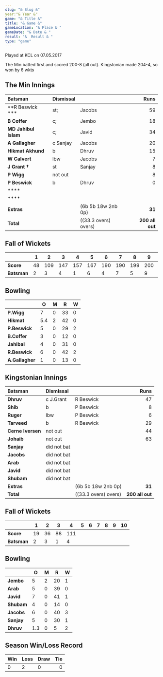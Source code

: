 ```yaml
---
slug: "& Slug &"
year:"& Year &"
game: "& Title &"
title: "& Game &"
gameLocation: "& Place & "
gameDate: "& Date & "
result: "&  Result & "
type: "game"
---
```


Played at KCL on 07.05.2017

The Min batted first and scored 200-8 (all out). Kingstonian made 204-4, so won by 6 wkts

## The Min Innings

| Batsman | Dismissal | | Runs |
|:---|:---|---|---:|
| **R Beswick *** | st; | Jacobs | 59 |
| **B Coffer** | c; | Jembo | 18 |
| **MD Jahibul Islam** | c; | Javid | 34 |
| **A Gallagher** | c Sanjay | Jacobs | 20 |
| **Hikmat Akhund** | b | Dhruv | 15 |
| **W Calvert** | lbw | Jacobs | 7 |
| **J Grant &dagger;** | st | Sanjay | 8 |
| **P Wigg** | not out |  | 8 |
| **P Beswick** | b | Dhruv | 0 |
| **** |  |  |  |
| **** |  |  |  |
| **Extras** | | (6b 5b 18w 2nb 0p) | **31** |
| **Total** | | ((33.3 overs) overs) | **200 all out** |

## Fall of Wickets

| | **1** | **2** | **3** | **4** | **5** | **6** | **7** | **8** | **9** | **10** |
|---|---|---|---|---|---|---|---|---|---|---|
| **Score** | 48 | 109 | 147 | 157 | 167 | 190 | 190 | 199 | 200 |  |
| **Batsman** | 2 | 3 | 4 | 1 | 6 | 4 | 7 | 5 | 9 |  |

## Bowling

| | O   | M | R  | W |
|---|---|---|---|---|
| **P.Wigg** | 7 | 0 | 33 | 0 |
| **Hikmat** | 5.4 | 2 | 42 | 0 |
| **P.Beswick** | 5 | 0 | 29 | 2 |
| **B.Coffer** | 3 | 0 | 12 | 0 |
| **Jahibal** | 4 | 0 | 31 | 0 |
| **R.Beswick** | 6 | 0 | 42 | 2 |
| **A.Gallagher** | 1 | 0 | 13 | 0 |

## Kingstonian Innings

| Batsman | Dismissal | | Runs |
|:---|:---|---|---:|
| **Dhruv** | c J.Grant | R Beswick | 47 |
| **Shib** | b | P Beswick | 8 |
| **Ruger** | lbw | P Beswick | 6 |
| **Tarveed** | b | R Beswick | 29 |
| **Cerne Iversen** | not out |  | 44 |
| **Johaib** | not out |  | 63 |
| **Sanjay** | did not bat |  |  |
| **Jacobs** | did not bat |  |  |
| **Arab** | did not bat |  |  |
| **Javid** | did not bat |  |  |
| **Shubam** | did not bat |  |  |
| **Extras** | | (6b 5b 18w 2nb 0p) | **31** |
| **Total** | | ((33.3 overs) overs) | **200 all out** |

## Fall of Wickets

| | **1** | **2** | **3** | **4** | **5** | **6** | **7** | **8** | **9** | **10** |
|---|---|---|---|---|---|---|---|---|---|---|
| **Score** | 19 | 36 | 88 | 111 |  |  |  |  |  |  |
| **Batsman** | 2 | 3 | 1 | 4 |  |  |  |  |  |  |

## Bowling

| | O   | M | R  | W |
|---|---|---|---|---|
| **Jembo** | 5 | 2 | 20 | 1 |
| **Arab** | 5 | 0 | 39 | 0 |
| **Javid** | 7 | 0 | 41 | 1 |
| **Shubam** | 4 | 0 | 14 | 0 |
| **Jacobs** | 6 | 0 | 40 | 3 |
| **Sanjay** | 5 | 0 | 30 | 1 |
| **Dhruv** | 1.3 | 0 | 5 | 2 |

## Season Win/Loss Record

| Win | Loss | Draw |Tie |
|:---|:---|---|---:|
| 0 | 2 | 0 | 0 |